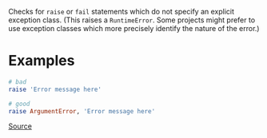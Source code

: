 
Checks for `raise` or `fail` statements which do not specify an
explicit exception class. (This raises a `RuntimeError`. Some projects
might prefer to use exception classes which more precisely identify the
nature of the error.)

# Examples

```ruby
# bad
raise 'Error message here'

# good
raise ArgumentError, 'Error message here'
```

[Source](http://www.rubydoc.info/gems/rubocop/RuboCop/Cop/Style/ImplicitRuntimeError)